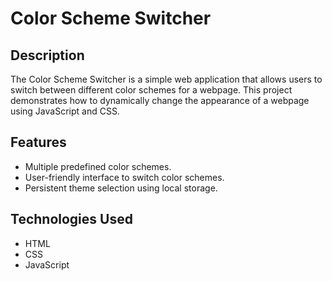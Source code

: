 # Color Scheme Switcher

## Description
The Color Scheme Switcher is a simple web application that allows users to switch between different color schemes for a webpage. This project demonstrates how to dynamically change the appearance of a webpage using JavaScript and CSS.

## Features
- Multiple predefined color schemes.
- User-friendly interface to switch color schemes.
- Persistent theme selection using local storage.

## Technologies Used
- HTML
- CSS
- JavaScript
